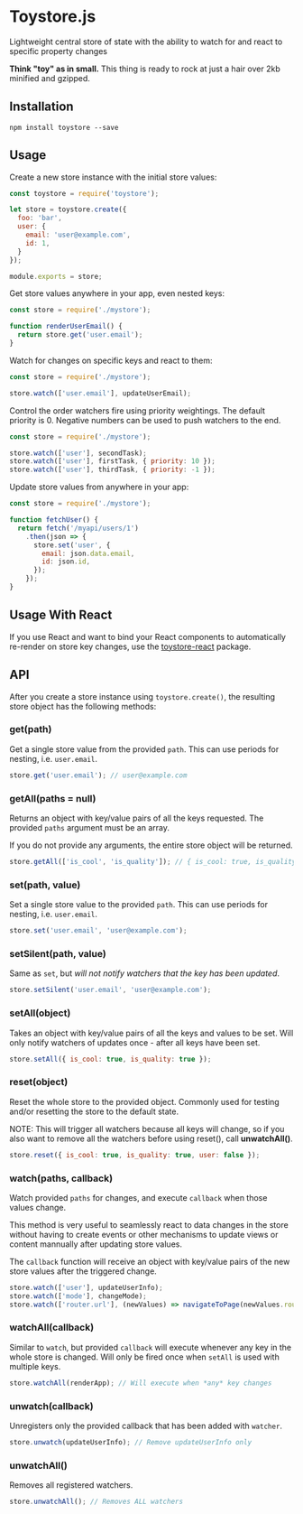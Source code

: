 # Toystore.js

Lightweight central store of state with the ability to watch for and react to
specific property changes

**Think "toy" as in small.** This thing is ready to rock at just a hair over
2kb minified and gzipped.

## Installation

```
npm install toystore --save
```

## Usage

Create a new store instance with the initial store values:
```javascript
const toystore = require('toystore');

let store = toystore.create({
  foo: 'bar',
  user: {
    email: 'user@example.com',
    id: 1,
  }
});

module.exports = store;
```

Get store values anywhere in your app, even nested keys:

```javascript
const store = require('./mystore');

function renderUserEmail() {
  return store.get('user.email');
}
```

Watch for changes on specific keys and react to them:
```javascript
const store = require('./mystore');

store.watch(['user.email'], updateUserEmail);
```


Control the order watchers fire using priority weightings. The default priority is 0. Negative numbers can be used to push watchers to the end.
```javascript
const store = require('./mystore');

store.watch(['user'], secondTask);
store.watch(['user'], firstTask, { priority: 10 });
store.watch(['user'], thirdTask, { priority: -1 });

```


Update store values from anywhere in your app:
```javascript
const store = require('./mystore');

function fetchUser() {
  return fetch('/myapi/users/1')
    .then(json => {
      store.set('user', {
        email: json.data.email,
        id: json.id,
      });
    });
}
```

## Usage With React

If you use React and want to bind your React components to automatically
re-render on store key changes, use the
 [toystore-react](https://github.com/vlucas/toystore-react) package.

## API

After you create a store instance using `toystore.create()`, the resulting
store object has the following methods:

### get(path)

Get a single store value from the provided `path`. This can use periods for
nesting, i.e. `user.email`.

```javascript
store.get('user.email'); // user@example.com
```

### getAll(paths = null)

Returns an object with key/value pairs of all the keys requested. The provided
`paths` argument must be an array.

If you do not provide any arguments, the entire store object will be returned.

```javascript
store.getAll(['is_cool', 'is_quality']); // { is_cool: true, is_quality: true }
```

### set(path, value)

Set a single store value to the provided `path`. This can use periods for
nesting, i.e. `user.email`.

```javascript
store.set('user.email', 'user@example.com');
```

### setSilent(path, value)

Same as `set`, but *will not notify watchers that the key has been updated*.

```javascript
store.setSilent('user.email', 'user@example.com');
```

### setAll(object)

Takes an object with key/value pairs of all the keys and values to be set. Will
only notify watchers of updates once - after all keys have been set.

```javascript
store.setAll({ is_cool: true, is_quality: true });
```

### reset(object)

Reset the whole store to the provided object. Commonly used for testing and/or
resetting the store to the default state.

NOTE: This will trigger all watchers because all keys will change, so if you
also want to remove all the watchers before using reset(), call
**unwatchAll()**.

```javascript
store.reset({ is_cool: true, is_quality: true, user: false });
```

### watch(paths, callback)

Watch provided `paths` for changes, and execute `callback` when those values
change.

This method is very useful to seamlessly react to data changes in the
store without having to create events or other mechanisms to update views or
content mannually after updating store values.

The `callback` function will receive an object with key/value pairs of the new
store values after the triggered change.

```javascript
store.watch(['user'], updateUserInfo);
store.watch(['mode'], changeMode);
store.watch(['router.url'], (newValues) => navigateToPage(newValues.router.url));
```

### watchAll(callback)

Similar to `watch`, but provided `callback` will execute whenever any key in
the whole store is changed. Will only be fired once when `setAll` is used with
multiple keys.

```javascript
store.watchAll(renderApp); // Will execute when *any* key changes
```

### unwatch(callback)

Unregisters only the provided callback that has been added with `watcher`.

```javascript
store.unwatch(updateUserInfo); // Remove updateUserInfo only
```

### unwatchAll()

Removes all registered watchers.

```javascript
store.unwatchAll(); // Removes ALL watchers
```
